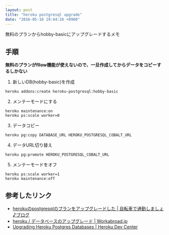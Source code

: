 ```yaml
---
layout: post
title: "heroku postgresql upgrade"
date: "2016-05-10 19:44:26 +0900"
---
```


無料のプランからhobby-basicにアップグレードするメモ

## 手順

**無料のプランがfllow機能が使えないので、一旦作成してからデータをコピーするしかない**

1. 新しいDB(hobby-basic)を作成

```
heroku addons:create heroku-postgresql:hobby-basic
```

2. メンテーモードにする

```
heroku maintenance:on
heroku ps:scale worker=0
```

3. データコピー

```
heroku pg:copy DATABASE_URL HEROKU_POSTGRESQL_COBALT_URL
```

4. データURL切り替え

```
heroku pg:promote HEROKU_POSTGRESQL_COBALT_URL
```

5. メンテーモードをオフ

```
heroku ps:scale worker=1
heroku maintenance:off
```

## 参考したリンク
- [herokuのpostgresqlのプランをアップグレードした | 自転車で通勤しましょ♪ブログ](http://319ring.net/blog/archives/2991/)
- [heroku / データベースのアップグレード | Workabroad.jp](http://www.workabroad.jp/posts/2073)
- [Upgrading Heroku Postgres Databases | Heroku Dev Center](https://devcenter.heroku.com/articles/upgrading-heroku-postgres-databases)
